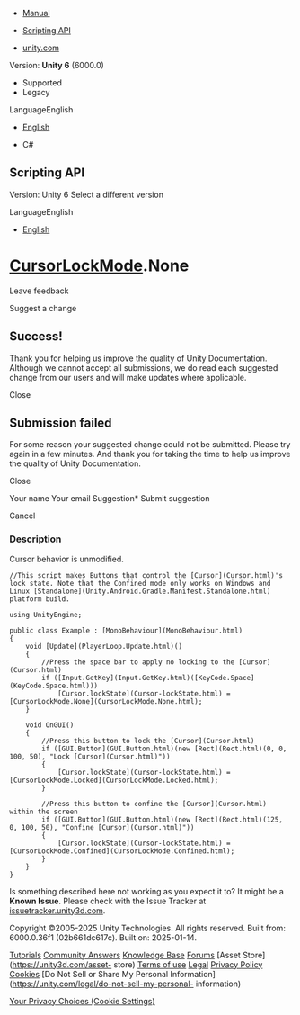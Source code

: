 [ ]()

  * [Manual](../Manual/index.html)
  * [Scripting API](../ScriptReference/index.html)

  * [unity.com](https://unity.com/)

Version: **Unity 6** (6000.0)

  * Supported
  * Legacy

LanguageEnglish

  * [English]()

  * C#

[ ](https://docs.unity3d.com)

## Scripting API

Version: Unity 6 Select a different version

LanguageEnglish

  * [English]()

#  [CursorLockMode](CursorLockMode.html).None

Leave feedback

Suggest a change

## Success!

Thank you for helping us improve the quality of Unity Documentation. Although
we cannot accept all submissions, we do read each suggested change from our
users and will make updates where applicable.

Close

## Submission failed

For some reason your suggested change could not be submitted. Please <a>try
again</a> in a few minutes. And thank you for taking the time to help us
improve the quality of Unity Documentation.

Close

Your name Your email Suggestion* Submit suggestion

Cancel

[ ]()

### Description

Cursor behavior is unmodified.

    
    
    //This script makes Buttons that control the [Cursor](Cursor.html)'s lock state. Note that the Confined mode only works on Windows and Linux [Standalone](Unity.Android.Gradle.Manifest.Standalone.html) platform build.  
      
    using UnityEngine;  
      
    public class Example : [MonoBehaviour](MonoBehaviour.html)
    {
        void [Update](PlayerLoop.Update.html)()
        {
            //Press the space bar to apply no locking to the [Cursor](Cursor.html)
            if ([Input.GetKey](Input.GetKey.html)([KeyCode.Space](KeyCode.Space.html)))
                [Cursor.lockState](Cursor-lockState.html) = [CursorLockMode.None](CursorLockMode.None.html);
        }  
      
        void OnGUI()
        {
            //Press this button to lock the [Cursor](Cursor.html)
            if ([GUI.Button](GUI.Button.html)(new [Rect](Rect.html)(0, 0, 100, 50), "Lock [Cursor](Cursor.html)"))
            {
                [Cursor.lockState](Cursor-lockState.html) = [CursorLockMode.Locked](CursorLockMode.Locked.html);
            }  
      
            //Press this button to confine the [Cursor](Cursor.html) within the screen
            if ([GUI.Button](GUI.Button.html)(new [Rect](Rect.html)(125, 0, 100, 50), "Confine [Cursor](Cursor.html)"))
            {
                [Cursor.lockState](Cursor-lockState.html) = [CursorLockMode.Confined](CursorLockMode.Confined.html);
            }
        }
    }
    

Is something described here not working as you expect it to? It might be a
**Known Issue**. Please check with the Issue Tracker at
[issuetracker.unity3d.com](https://issuetracker.unity3d.com).

Copyright ©2005-2025 Unity Technologies. All rights reserved. Built from:
6000.0.36f1 (02b661dc617c). Built on: 2025-01-14.

[Tutorials](https://unity3d.com/learn) [Community
Answers](https://answers.unity3d.com) [Knowledge
Base](https://support.unity3d.com/hc/en-us)
[Forums](https://forum.unity3d.com) [Asset Store](https://unity3d.com/asset-
store) [Terms of use](https://docs.unity3d.com/Manual/TermsOfUse.html)
[Legal](https://unity.com/legal) [Privacy
Policy](https://unity.com/legal/privacy-policy)
[Cookies](https://unity.com/legal/cookie-policy) [Do Not Sell or Share My
Personal Information](https://unity.com/legal/do-not-sell-my-personal-
information)

[Your Privacy Choices (Cookie Settings)](javascript:void\(0\);)

